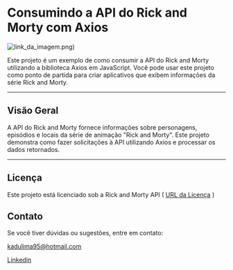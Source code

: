 # Consumindo a API do Rick and Morty com Axios

![link_da_imagem.png](https://img.quizur.com/f/img616d7cd648db87.18180838.jpeg?lastEdited=1634565339))

Este projeto é um exemplo de como consumir a API do Rick and Morty utilizando a biblioteca Axios em JavaScript. Você pode usar este projeto como ponto de partida para criar aplicativos que exibem informações da série Rick and Morty.

---

## Visão Geral

A API do Rick and Morty fornece informações sobre personagens, episódios e locais da série de animação "Rick and Morty". Este projeto demonstra como fazer solicitações à API utilizando Axios e processar os dados retornados.

---

## Licença
Este projeto está licenciado sob a Rick and Morty API ( [URL da Licença](https://rickandmortyapi.com/) )

## Contato

Se você tiver dúvidas ou sugestões, entre em contato:

kadulima95@hotmail.com

[Linkedin](https://www.linkedin.com/in/kadulima01/)
